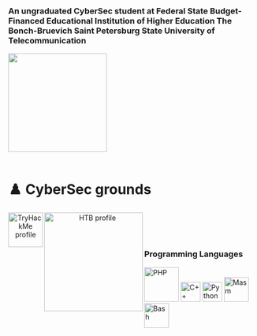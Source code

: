 <h3 align="left">An ungraduated CyberSec student at Federal State Budget-Financed Educational Institution of Higher Education The Bonch-Bruevich Saint Petersburg State University of Telecommunication</h3>
<a align="center" target="_blank" href="https://www.sut.ru/eng" title="SpbSut"><img width="200px" src="https://raw.githubusercontent.com/YWxtYXoK/YWxtYXoK/main/resources/spbsut.svg"/></a>
<br/>
<br/>

# :chess_pawn: CyberSec grounds
<p align="center">
  <a href="https://tryhackme.com/p/qwerty3223">
  <img align="left" alt="TryHackMe profile" width="70px" src="https://raw.githubusercontent.com/YWxtYXoK/YWxtYXoK/main/resources/tryhackme.svg" />
  </a>
  <a href="https://app.hackthebox.com/profile/504578">
  <img align="left" alt="HTB profile" width="200px" src="https://raw.githubusercontent.com/YWxtYXoK/YWxtYXoK/main/resources/logo-htb.svg" />
  </a>
</p>
<br />
<br />
<br/>

### Programming Languages
<p align="left">
  <img alt='PHP' width='70px' src="https://raw.githubusercontent.com/YWxtYXoK/YWxtYXoK/main/resources/php.svg" />
  <img alt='C++' width='40px' src="https://raw.githubusercontent.com/YWxtYXoK/YWxtYXoK/main/resources/cpp.svg" />
  <img alt='Python' width='40px' src="https://raw.githubusercontent.com/YWxtYXoK/YWxtYXoK/main/resources/python.svg" />
  <img alt='Masm' width='50px' src="https://raw.githubusercontent.com/YWxtYXoK/YWxtYXoK/main/resources/masm.svg" />
  <img alt='Bash' width='50px' src="https://raw.githubusercontent.com/YWxtYXoK/YWxtYXoK/main/resources/bash_logo.svg" />
</p>
